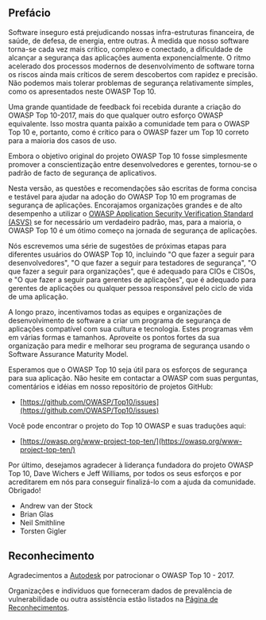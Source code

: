 ## Prefácio

Software inseguro está prejudicando nossas infra-estruturas financeira, de saúde, de defesa, de energia, entre outras. À medida que nosso software torna-se cada vez mais crítico, complexo e conectado, a dificuldade de alcançar a segurança das aplicações aumenta exponencialmente. O ritmo acelerado dos processos modernos de desenvolvimento de software torna os riscos ainda mais críticos de serem descobertos com rapidez e precisão. Não podemos mais tolerar problemas de segurança relativamente simples, como os apresentados neste OWASP Top 10.

Uma grande quantidade de feedback foi recebida durante a criação do OWASP Top 10-2017, mais do que qualquer outro esforço OWASP equivalente. Isso mostra quanta paixão a comunidade tem para o OWASP Top 10 e, portanto, como é crítico para o OWASP fazer um Top 10 correto para a maioria dos casos de uso.

Embora o objetivo original do projeto OWASP Top 10 fosse simplesmente promover a conscientização entre desenvolvedores e gerentes, tornou-se o padrão de facto de segurança de aplicativos.

Nesta versão, as questões e recomendações são escritas de forma concisa e testável para ajudar na adoção do OWASP Top 10 em programas de segurança de aplicações. Encorajamos organizações grandes e de alto desempenho a utilizar o [OWASP Application Security Verification Standard (ASVS)](https://owasp.org/www-project-application-security-verification-standard/) se for necessário um verdadeiro padrão, mas, para a maioria, o OWASP Top 10 é um ótimo começo na jornada de segurança de aplicações.

Nós escrevemos uma série de sugestões de próximas etapas para diferentes usuários do OWASP Top 10, incluindo "O que fazer a seguir para desenvolvedores", "O que fazer a seguir para testadores de segurança", "O que fazer a seguir para organizações", que é adequado para CIOs e CISOs, e "O que fazer a seguir para gerentes de aplicações", que é adequado para gerentes de aplicações ou qualquer pessoa responsável pelo ciclo de vida de uma aplicação.

A longo prazo, incentivamos todas as equipes e organizações de desenvolvimento de software a criar um programa de segurança de aplicações compatível com sua cultura e tecnologia. Estes programas vêm em várias formas e tamanhos. Aproveite os pontos fortes da sua organização para medir e melhorar seu programa de segurança usando o Software Assurance Maturity Model.

Esperamos que o OWASP Top 10 seja útil para os esforços de segurança para sua aplicação. Não hesite em contactar a OWASP com suas perguntas, comentários e idéias em nosso repositório de projetos GitHub:

* [https://github.com/OWASP/Top10/issues](https://github.com/OWASP/Top10/issues)

Você pode encontrar o projeto do Top 10 OWASP e suas traduções aqui:

* [https://owasp.org/www-project-top-ten/](https://owasp.org/www-project-top-ten/)

Por último, desejamos agradecer à liderança fundadora do projeto OWASP Top 10, Dave Wichers e Jeff Williams, por todos os seus esforços e por acreditarem em nós para conseguir finalizá-lo com a ajuda da comunidade. Obrigado!

* Andrew van der Stock
* Brian Glas
* Neil Smithline
* Torsten Gigler

## Reconhecimento
Agradecimentos a [Autodesk](https://www.autodesk.com) por patrocionar o OWASP Top 10 - 2017.

Organizações e indivíduos que forneceram dados de prevalência de vulnerabilidade ou outra assistência estão listados na [Página de Reconhecimentos](0xd1-data-contributors.md).
